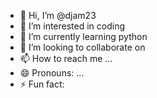 - 👋 Hi, I’m @djam23
- 👀 I’m interested in coding 
- 🌱 I’m currently learning python 
- 💞️ I’m looking to collaborate on 
- 📫 How to reach me ...
- 😄 Pronouns: ...
- ⚡ Fun fact: 

<!---
djam23/djam23 is a ✨ special ✨ repository because its `README.md` (this file) appears on your GitHub profile.
You can click the Preview link to take a look at your changes.
--->
